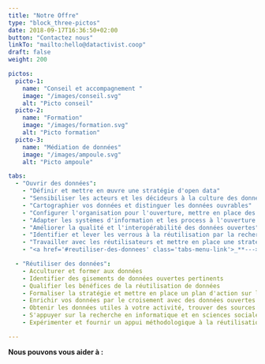 ```yaml
---
title: "Notre Offre"
type: "block_three-pictos"
date: 2018-09-17T16:36:50+02:00
button: "Contactez nous"
linkTo: "mailto:hello@datactivist.coop"
draft: false
weight: 200

pictos: 
  picto-1: 
    name: "Conseil et accompagnement "
    image: "/images/conseil.svg"
    alt: "Picto conseil"
  picto-2: 
    name: "Formation"
    image: "/images/formation.svg"
    alt: "Picto formation"
  picto-3: 
    name: "Médiation de données"
    image: "/images/ampoule.svg"
    alt: "Picto ampoule"

tabs:
  - "Ouvrir des données":
    - "Définir et mettre en œuvre une stratégie d'open data"
    - "Sensibiliser les acteurs et les décideurs à la culture des données et de leur ouverture"
    - "Cartographier vos données et distinguer les données ouvrables"
    - "Configurer l'organisation pour l'ouverture, mettre en place des processus internes"
    - "Adapter les systèmes d'information et les process à l'ouverture des données"
    - "Améliorer la qualité et l'interopérabilité des données ouvertes"
    - "Identifier et lever les verrous à la réutilisation par la recherche en sciences sociales et en informatique"
    - "Travailler avec les réutilisateurs et mettre en place une stratégie d'open data guidée par la demande"
    - "<a href='#reutiliser-des-donnees' class='tabs-menu-link'>_**---> Réutiliser des données ouvertes**_</a>"

  - "Réutiliser des données":
    - Acculturer et former aux données
    - Identifier des gisements de données ouvertes pertinents
    - Qualifier les bénéfices de la réutilisation de données
    - Formaliser la stratégie et mettre en place un plan d'action sur l'open data
    - Enrichir vos données par le croisement avec des données ouvertes
    - Obtenir les données utiles à votre activité, trouver des sources alternatives de données
    - S'appuyer sur la recherche en informatique et en sciences sociales pour augmenter l'utilité des données ouvertes
    - Expérimenter et fournir un appui méthodologique à la réutilisation de données ouvertes

---
```


**Nous pouvons vous aider à :**